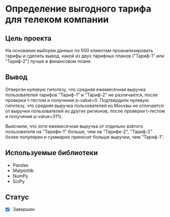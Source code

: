 # Определение выгодного тарифа для телеком компании

## Цель проекта
На основании выборки данных по 500 клиентам проанализировать тарифы и сделать вывод, какой из двух тарифных планов ("Тариф-1" или "Тариф-2") лучше в финансовом плане.

## Вывод
Отвергли нулевую гипотезу, что средняя ежемесячная выручка пользователей тарифов "Тариф-1" и "Тариф-2" не различается, после проверки t-тестом и получения p-value=0. 
Подтвердили нулевую гипотезу, что средняя выручка пользователей из Москвы не отличается от выручки пользователей из других регионов, после проверки t-тестом и получения p-value=31%.

Выяснили, что хотя ежемесячная выручка от отдельно взятого пользователя на "Тарифе-1" больше, чем на "Тарифе-2", "Тариф-2" более популярен и суммарно приносит больше выручки, чем "Тариф-1".

## Используемые библиотеки
- Pandas
- Matplotlib
- NumPy
- SciPy

## Статус
- [x] Завершен
